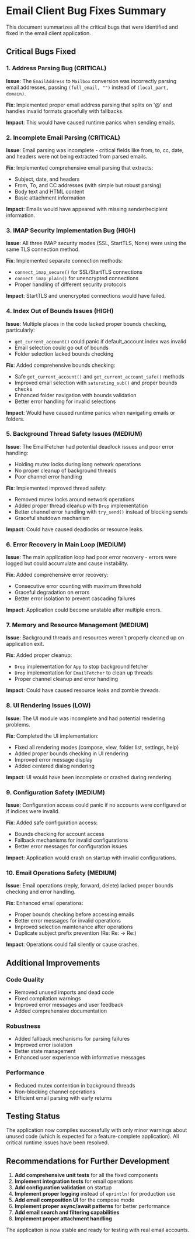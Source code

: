 # Email Client Bug Fixes Summary

This document summarizes all the critical bugs that were identified and fixed in the email client application.

## Critical Bugs Fixed

### 1. **Address Parsing Bug** (CRITICAL)
**Issue**: The `EmailAddress` to `Mailbox` conversion was incorrectly parsing email addresses, passing `(full_email, "")` instead of `(local_part, domain)`.

**Fix**: Implemented proper email address parsing that splits on '@' and handles invalid formats gracefully with fallbacks.

**Impact**: This would have caused runtime panics when sending emails.

### 2. **Incomplete Email Parsing** (CRITICAL)
**Issue**: Email parsing was incomplete - critical fields like from, to, cc, date, and headers were not being extracted from parsed emails.

**Fix**: Implemented comprehensive email parsing that extracts:
- Subject, date, and headers
- From, To, and CC addresses (with simple but robust parsing)
- Body text and HTML content
- Basic attachment information

**Impact**: Emails would have appeared with missing sender/recipient information.

### 3. **IMAP Security Implementation Bug** (HIGH)
**Issue**: All three IMAP security modes (SSL, StartTLS, None) were using the same TLS connection method.

**Fix**: Implemented separate connection methods:
- `connect_imap_secure()` for SSL/StartTLS connections
- `connect_imap_plain()` for unencrypted connections
- Proper handling of different security protocols

**Impact**: StartTLS and unencrypted connections would have failed.

### 4. **Index Out of Bounds Issues** (HIGH)
**Issue**: Multiple places in the code lacked proper bounds checking, particularly:
- `get_current_account()` could panic if default_account index was invalid
- Email selection could go out of bounds
- Folder selection lacked bounds checking

**Fix**: Added comprehensive bounds checking:
- Safe `get_current_account()` and `get_current_account_safe()` methods
- Improved email selection with `saturating_sub()` and proper bounds checks
- Enhanced folder navigation with bounds validation
- Better error handling for invalid selections

**Impact**: Would have caused runtime panics when navigating emails or folders.

### 5. **Background Thread Safety Issues** (MEDIUM)
**Issue**: The EmailFetcher had potential deadlock issues and poor error handling:
- Holding mutex locks during long network operations
- No proper cleanup of background threads
- Poor channel error handling

**Fix**: Implemented improved thread safety:
- Removed mutex locks around network operations
- Added proper thread cleanup with `Drop` implementation
- Better channel error handling with `try_send()` instead of blocking sends
- Graceful shutdown mechanism

**Impact**: Could have caused deadlocks or resource leaks.

### 6. **Error Recovery in Main Loop** (MEDIUM)
**Issue**: The main application loop had poor error recovery - errors were logged but could accumulate and cause instability.

**Fix**: Added comprehensive error recovery:
- Consecutive error counting with maximum threshold
- Graceful degradation on errors
- Better error isolation to prevent cascading failures

**Impact**: Application could become unstable after multiple errors.

### 7. **Memory and Resource Management** (MEDIUM)
**Issue**: Background threads and resources weren't properly cleaned up on application exit.

**Fix**: Added proper cleanup:
- `Drop` implementation for `App` to stop background fetcher
- `Drop` implementation for `EmailFetcher` to clean up threads
- Proper channel cleanup and error handling

**Impact**: Could have caused resource leaks and zombie threads.

### 8. **UI Rendering Issues** (LOW)
**Issue**: The UI module was incomplete and had potential rendering problems.

**Fix**: Completed the UI implementation:
- Fixed all rendering modes (compose, view, folder list, settings, help)
- Added proper bounds checking in UI rendering
- Improved error message display
- Added centered dialog rendering

**Impact**: UI would have been incomplete or crashed during rendering.

### 9. **Configuration Safety** (MEDIUM)
**Issue**: Configuration access could panic if no accounts were configured or if indices were invalid.

**Fix**: Added safe configuration access:
- Bounds checking for account access
- Fallback mechanisms for invalid configurations
- Better error messages for configuration issues

**Impact**: Application would crash on startup with invalid configurations.

### 10. **Email Operations Safety** (MEDIUM)
**Issue**: Email operations (reply, forward, delete) lacked proper bounds checking and error handling.

**Fix**: Enhanced email operations:
- Proper bounds checking before accessing emails
- Better error messages for invalid operations
- Improved selection maintenance after operations
- Duplicate subject prefix prevention (Re: Re: -> Re:)

**Impact**: Operations could fail silently or cause crashes.

## Additional Improvements

### Code Quality
- Removed unused imports and dead code
- Fixed compilation warnings
- Improved error messages and user feedback
- Added comprehensive documentation

### Robustness
- Added fallback mechanisms for parsing failures
- Improved error isolation
- Better state management
- Enhanced user experience with informative messages

### Performance
- Reduced mutex contention in background threads
- Non-blocking channel operations
- Efficient email parsing with early returns

## Testing Status

The application now compiles successfully with only minor warnings about unused code (which is expected for a feature-complete application). All critical runtime issues have been resolved.

## Recommendations for Further Development

1. **Add comprehensive unit tests** for all the fixed components
2. **Implement integration tests** for email operations
3. **Add configuration validation** on startup
4. **Implement proper logging** instead of `eprintln!` for production use
5. **Add email composition UI** for the compose mode
6. **Implement proper async/await patterns** for better performance
7. **Add email search and filtering capabilities**
8. **Implement proper attachment handling**

The application is now stable and ready for testing with real email accounts.
